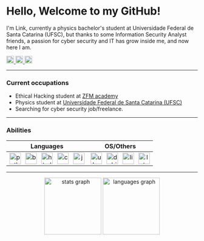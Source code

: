 <h1>Hello, Welcome to my GitHub!</h1>

<p>I'm Link, currently a physics bachelor's student at Universidade Federal de Santa Catarina (UFSC), but thanks to some Information Security Analyst friends, a passion for cyber security and IT has grow inside me, and now here I am. </p>



<div align="left"> <!-- Social Midia -->
  <a href="https://www.linkedin.com/in/gabriel-morais-786b8227a/" target="_blank">
    <img src="https://raw.githubusercontent.com/maurodesouza/profile-readme-generator/master/src/assets/icons/social/linkedin/default.svg" width="20" height="20" alt="linkedin logo"  />
  </a>
  <a href="https://www.youtube.com/channel/UCS-ZB-4P6ZTUzucz3nS3S2w" target="_blank">
    <img src="https://raw.githubusercontent.com/maurodesouza/profile-readme-generator/master/src/assets/icons/social/youtube/default.svg" width="20" height="20" alt="youtube logo"  />
  </a>
  <a href="https://tryhackme.com/p/link.exe" target="_blank">
    <img src="https://encrypted-tbn0.gstatic.com/images?q=tbn:ANd9GcSQq2-xk9raLCNBn8GQrE23CCy_OpECBTdcIHQdklzafTRnIk6mCkL45tEJzf-ldSd933Q&usqp=CAU" width=20" height="20" alt="tryhackme logo"  />
  </a>
</div>
<hr>



<h3>Current occupations</h3> 
  <ul>
    <li> Ethical Hacking student at  <a href="https://zerotomastery.io">ZFM academy</a></li>
    <li> Physics student at <a href="https://ufsc.br"> Universidade Federal de Santa Catarina (UFSC)</a></li>
    <li> Searching for cyber security job/freelance.</li>
    </ul>
<div align="center">
<hr>

###

<!-- ABILITIES -->
<h3 align="left">Abilities</h3>



| **Languages**  | **OS/Others** |
|---|---|
|<div align="center"><img src="https://cdn.jsdelivr.net/gh/devicons/devicon/icons/python/python-original.svg" height="30" alt="python logo" /><img width="12" /><img src="https://cdn.jsdelivr.net/gh/devicons/devicon/icons/bash/bash-original.svg" height="30" alt="bash logo" /><img width="12" /><img src="https://cdn.jsdelivr.net/gh/devicons/devicon/icons/html5/html5-original.svg" height="30" alt="html5 logo" /><img width="12" /><img src="https://cdn.jsdelivr.net/gh/devicons/devicon/icons/css3/css3-original.svg" height="30" alt="css3 logo" /><img width="12" /><img src="https://cdn.jsdelivr.net/gh/devicons/devicon/icons/javascript/javascript-original.svg" height="30" alt="javascript logo" /></div> | <div align="center"><img src="https://cdn.jsdelivr.net/gh/devicons/devicon/icons/ubuntu/ubuntu-plain.svg" height="30" alt="ubuntu logo" /><img width="12" /><img src="https://cdn.jsdelivr.net/gh/devicons/devicon/icons/debian/debian-original.svg" height="30" alt="debian logo" /><img width="12" /><img src="https://cdn.jsdelivr.net/gh/devicons/devicon/icons/linux/linux-original.svg" height="30" alt="linux logo" /><img width="12" /><img src="https://cdn.worldvectorlogo.com/logos/latex.svg" height="30" alt="latex logo" /></div> |
<hr>

<p></p>


<!--  STATSSSSS -->


<div align="center">
  <img src="https://github-readme-stats.vercel.app/api?username=L1nk404&hide_title=false&hide_rank=false&show_icons=true&include_all_commits=true&count_private=true&disable_animations=false&theme=dark&locale=en&hide_border=false&order=1" height="150" alt="stats graph"  />
  <img src="https://github-readme-stats.vercel.app/api/top-langs?username=L1nk404&locale=en&hide_title=false&layout=compact&card_width=320&langs_count=5&theme=dark&hide_border=false&order=2" height="150" alt="languages graph"  />
</div>

###
